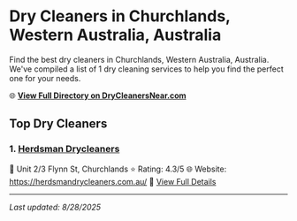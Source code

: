 # Dry Cleaners in Churchlands, Western Australia, Australia

Find the best dry cleaners in Churchlands, Western Australia, Australia. We've compiled a list of 1 dry cleaning services to help you find the perfect one for your needs.

🌐 **[View Full Directory on DryCleanersNear.com](https://drycleanersnear.com/city/Australia/Western%20Australia/Churchlands)**

## Top Dry Cleaners

### 1. [Herdsman Drycleaners](https://drycleanersnear.com/dryCleaner/68ad167b1d9ee695c92530d7/herdsman-drycleaners)
📍 Unit 2/3 Flynn St, Churchlands
⭐ Rating: 4.3/5
🌐 Website: https://herdsmandrycleaners.com.au/
🔗 [View Full Details](https://drycleanersnear.com/dryCleaner/68ad167b1d9ee695c92530d7/herdsman-drycleaners)


---

*Last updated: 8/28/2025*
